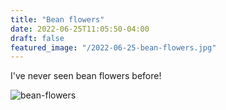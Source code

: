 ```yaml
---
title: "Bean flowers"
date: 2022-06-25T11:05:50-04:00
draft: false
featured_image: "/2022-06-25-bean-flowers.jpg"
---
```


I've never seen bean flowers before!

![bean-flowers](/2022-06-25-bean-flowers.jpg)
